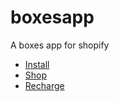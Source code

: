 # boxesapp
A boxes app for shopify

* [Install](docs/markdown/INSTALL.md)
* [Shop](docs/markdown/SHOPIFY.md)
* [Recharge](docs/markdown/RECHARGE.md)

